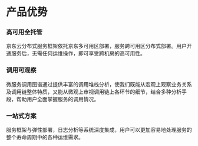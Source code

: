 # 产品优势
### 高可用全托管
京东云分布式服务框架依托京东多可用区部署，服务跨可用区分布式部署。用户开通服务后，无需任何运维操作，即可享受跨机房的高可用性。


### 调用可观察
微服务调用图谱通过提供丰富的调用堆栈分析，使我们既能从宏观上观察业务关系及调用链整体特质，又能从微观上审视调用链上各环节的细节，结合多种分析手段，帮助用户全面掌握服务的调用情况。

### 一站式方案
服务框架与弹性部署，日志分析等系统深度集成，用户可以更加容易地处理服务的整个寿命周期中的各种运维需求。

